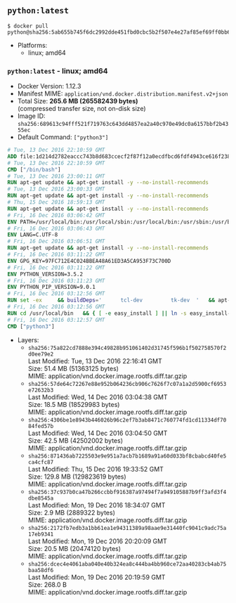 ## `python:latest`

```console
$ docker pull python@sha256:5ab655b745f6dc2992dde451fbd0cbc5b2f507e4e27af85ef69ff0bb60b5ee63
```

-	Platforms:
	-	linux; amd64

### `python:latest` - linux; amd64

-	Docker Version: 1.12.3
-	Manifest MIME: `application/vnd.docker.distribution.manifest.v2+json`
-	Total Size: **265.6 MB (265582439 bytes)**  
	(compressed transfer size, not on-disk size)
-	Image ID: `sha256:689613c94fff521f719763c643dd4857ea2a40c970e49dc0a6157bbf2b4355ec`
-	Default Command: `["python3"]`

```dockerfile
# Tue, 13 Dec 2016 22:10:59 GMT
ADD file:1d214d2782eaccc743b8d683ccecf2f87f12a0ecdfbcd6fdf4943ce616f23870 in / 
# Tue, 13 Dec 2016 22:10:59 GMT
CMD ["/bin/bash"]
# Tue, 13 Dec 2016 23:00:11 GMT
RUN apt-get update && apt-get install -y --no-install-recommends 		ca-certificates 		curl 		wget 	&& rm -rf /var/lib/apt/lists/*
# Tue, 13 Dec 2016 23:00:33 GMT
RUN apt-get update && apt-get install -y --no-install-recommends 		bzr 		git 		mercurial 		openssh-client 		subversion 				procps 	&& rm -rf /var/lib/apt/lists/*
# Thu, 15 Dec 2016 18:59:13 GMT
RUN apt-get update && apt-get install -y --no-install-recommends 		autoconf 		automake 		bzip2 		file 		g++ 		gcc 		imagemagick 		libbz2-dev 		libc6-dev 		libcurl4-openssl-dev 		libdb-dev 		libevent-dev 		libffi-dev 		libgdbm-dev 		libgeoip-dev 		libglib2.0-dev 		libjpeg-dev 		libkrb5-dev 		liblzma-dev 		libmagickcore-dev 		libmagickwand-dev 		libmysqlclient-dev 		libncurses-dev 		libpng-dev 		libpq-dev 		libreadline-dev 		libsqlite3-dev 		libssl-dev 		libtool 		libwebp-dev 		libxml2-dev 		libxslt-dev 		libyaml-dev 		make 		patch 		xz-utils 		zlib1g-dev 	&& rm -rf /var/lib/apt/lists/*
# Fri, 16 Dec 2016 03:06:42 GMT
ENV PATH=/usr/local/bin:/usr/local/sbin:/usr/local/bin:/usr/sbin:/usr/bin:/sbin:/bin
# Fri, 16 Dec 2016 03:06:43 GMT
ENV LANG=C.UTF-8
# Fri, 16 Dec 2016 03:06:51 GMT
RUN apt-get update && apt-get install -y --no-install-recommends 		tcl 		tk 	&& rm -rf /var/lib/apt/lists/*
# Fri, 16 Dec 2016 03:11:22 GMT
ENV GPG_KEY=97FC712E4C024BBEA48A61ED3A5CA953F73C700D
# Fri, 16 Dec 2016 03:11:22 GMT
ENV PYTHON_VERSION=3.5.2
# Fri, 16 Dec 2016 03:11:23 GMT
ENV PYTHON_PIP_VERSION=9.0.1
# Fri, 16 Dec 2016 03:12:56 GMT
RUN set -ex 	&& buildDeps=' 		tcl-dev 		tk-dev 	' 	&& apt-get update && apt-get install -y $buildDeps --no-install-recommends && rm -rf /var/lib/apt/lists/* 		&& wget -O python.tar.xz "https://www.python.org/ftp/python/${PYTHON_VERSION%%[a-z]*}/Python-$PYTHON_VERSION.tar.xz" 	&& wget -O python.tar.xz.asc "https://www.python.org/ftp/python/${PYTHON_VERSION%%[a-z]*}/Python-$PYTHON_VERSION.tar.xz.asc" 	&& export GNUPGHOME="$(mktemp -d)" 	&& gpg --keyserver ha.pool.sks-keyservers.net --recv-keys "$GPG_KEY" 	&& gpg --batch --verify python.tar.xz.asc python.tar.xz 	&& rm -r "$GNUPGHOME" python.tar.xz.asc 	&& mkdir -p /usr/src/python 	&& tar -xJC /usr/src/python --strip-components=1 -f python.tar.xz 	&& rm python.tar.xz 		&& cd /usr/src/python 	&& ./configure 		--enable-loadable-sqlite-extensions 		--enable-shared 	&& make -j$(nproc) 	&& make install 	&& ldconfig 		&& if [ ! -e /usr/local/bin/pip3 ]; then : 		&& wget -O /tmp/get-pip.py 'https://bootstrap.pypa.io/get-pip.py' 		&& python3 /tmp/get-pip.py "pip==$PYTHON_PIP_VERSION" 		&& rm /tmp/get-pip.py 	; fi 	&& pip3 install --no-cache-dir --upgrade --force-reinstall "pip==$PYTHON_PIP_VERSION" 	&& [ "$(pip list |tac|tac| awk -F '[ ()]+' '$1 == "pip" { print $2; exit }')" = "$PYTHON_PIP_VERSION" ] 		&& find /usr/local -depth 		\( 			\( -type d -a -name test -o -name tests \) 			-o 			\( -type f -a -name '*.pyc' -o -name '*.pyo' \) 		\) -exec rm -rf '{}' + 	&& apt-get purge -y --auto-remove $buildDeps 	&& rm -rf /usr/src/python ~/.cache
# Fri, 16 Dec 2016 03:12:56 GMT
RUN cd /usr/local/bin 	&& { [ -e easy_install ] || ln -s easy_install-* easy_install; } 	&& ln -s idle3 idle 	&& ln -s pydoc3 pydoc 	&& ln -s python3 python 	&& ln -s python3-config python-config
# Fri, 16 Dec 2016 03:12:57 GMT
CMD ["python3"]
```

-	Layers:
	-	`sha256:75a822cd7888e394c49828b951061402d31745f596b1f502758570f2d0ee79e2`  
		Last Modified: Tue, 13 Dec 2016 22:16:41 GMT  
		Size: 51.4 MB (51363125 bytes)  
		MIME: application/vnd.docker.image.rootfs.diff.tar.gzip
	-	`sha256:57de64c72267e88e952b064236cb906c7626f7c07a1a2d5900cf6953e72632b3`  
		Last Modified: Wed, 14 Dec 2016 03:04:38 GMT  
		Size: 18.5 MB (18529983 bytes)  
		MIME: application/vnd.docker.image.rootfs.diff.tar.gzip
	-	`sha256:4306be1e8943b446026b96c2ef7b3ab8471c760774fd1cd11334df7084fed57b`  
		Last Modified: Wed, 14 Dec 2016 03:04:50 GMT  
		Size: 42.5 MB (42502002 bytes)  
		MIME: application/vnd.docker.image.rootfs.diff.tar.gzip
	-	`sha256:871436ab7225503e9e951a7acb7b1689a91a60d033bf8cbabcd40fe5ca4cfc87`  
		Last Modified: Thu, 15 Dec 2016 19:33:52 GMT  
		Size: 129.8 MB (129823619 bytes)  
		MIME: application/vnd.docker.image.rootfs.diff.tar.gzip
	-	`sha256:37c937b0ca47b266ccbbf916387a97494f7a949105887b9ff3afd3f4dbe8545a`  
		Last Modified: Mon, 19 Dec 2016 18:34:07 GMT  
		Size: 2.9 MB (2889322 bytes)  
		MIME: application/vnd.docker.image.rootfs.diff.tar.gzip
	-	`sha256:2172fb7edb3a1bb61ea1e94311389a98aae9e31440fc9041c9adc75a17eb9341`  
		Last Modified: Mon, 19 Dec 2016 20:20:09 GMT  
		Size: 20.5 MB (20474120 bytes)  
		MIME: application/vnd.docker.image.rootfs.diff.tar.gzip
	-	`sha256:dcec4e4061aba040e40b324ea8c444ba4bb960ce72aa40283cb4ab75baa58df6`  
		Last Modified: Mon, 19 Dec 2016 20:19:59 GMT  
		Size: 268.0 B  
		MIME: application/vnd.docker.image.rootfs.diff.tar.gzip
